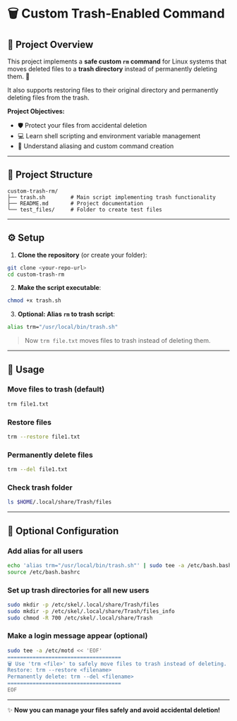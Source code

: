 # 🗑️ Custom Trash-Enabled Command

## 🚀 Project Overview

This project implements a **safe custom `rm` command** for Linux systems that moves deleted files to a **trash directory** instead of permanently deleting them. 💾

It also supports restoring files to their original directory and permanently deleting files from the trash.

**Project Objectives:**

* 🛡️ Protect your files from accidental deletion
* 💻 Learn shell scripting and environment variable management
* 🔧 Understand aliasing and custom command creation

---

## 📁 Project Structure

```
custom-trash-rm/
├── trash.sh        # Main script implementing trash functionality
├── README.md       # Project documentation
└── test_files/     # Folder to create test files
```

---

## ⚙️ Setup

1. **Clone the repository** (or create your folder):

```bash
git clone <your-repo-url>
cd custom-trash-rm
```

2. **Make the script executable**:

```bash
chmod +x trash.sh
```

3. **Optional: Alias `rm` to trash script**:

```bash
alias trm="/usr/local/bin/trash.sh"
```

> Now `trm file.txt` moves files to trash instead of deleting them.

---

## 📝 Usage

### Move files to trash (default)

```bash
trm file1.txt
```

### Restore files

```bash
trm --restore file1.txt
```

### Permanently delete files

```bash
trm --del file1.txt
```

### Check trash folder

```bash
ls $HOME/.local/share/Trash/files
```

---

## 🔧 Optional Configuration

### Add alias for all users

```bash
echo 'alias trm="/usr/local/bin/trash.sh"' | sudo tee -a /etc/bash.bashrc
source /etc/bash.bashrc
```

### Set up trash directories for all new users

```bash
sudo mkdir -p /etc/skel/.local/share/Trash/files
sudo mkdir -p /etc/skel/.local/share/Trash/files_info
sudo chmod -R 700 /etc/skel/.local/share/Trash
```

### Make a login message appear (optional)

```bash
sudo tee -a /etc/motd << 'EOF'
====================================
🗑️ Use 'trm <file>' to safely move files to trash instead of deleting.
Restore: trm --restore <filename>
Permanently delete: trm --del <filename>
====================================
EOF
```

---

✨ **Now you can manage your files safely and avoid accidental deletion!**
